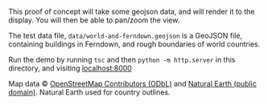 This proof of concept will take some geojson data, and will render it to the display. You will then be able to pan/zoom the view.

The test data file, `data/world-and-ferndown.geojson` is a GeoJSON file, containing buildings in Ferndown, and rough boundaries of world countries.

Run the demo by running `tsc` and then `python -m http.server` in this directory, and visiting [localhost:8000](http://localhost:8000)

Map data © [OpenStreetMap Contributors (ODbL)](https://www.openstreetmap.org/copyright) and [Natural Earth (public domain)](https://www.naturalearthdata.com/about/terms-of-use/). Natural Earth used for country outlines.
